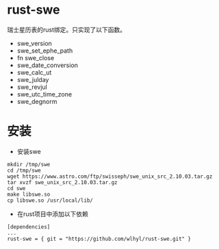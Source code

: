 # rust-swe
瑞士星历表的rust绑定。只实现了以下函数。
* swe_version
* swe_set_ephe_path
* fn swe_close
* swe_date_conversion
* swe_calc_ut
* swe_julday
* swe_revjul
* swe_utc_time_zone
* swe_degnorm

# 安装
* 安装swe
```
mkdir /tmp/swe
cd /tmp/swe
wget https://www.astro.com/ftp/swisseph/swe_unix_src_2.10.03.tar.gz
tar xvzf swe_unix_src_2.10.03.tar.gz
cd swe
make libswe.so
cp libswe.so /usr/local/lib/
```
* 在rust项目中添加以下依赖
```
[dependencies]
...
rust-swe = { git = "https://github.com/wlhyl/rust-swe.git" }
```
